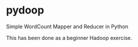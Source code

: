 pydoop
======

Simple WordCount Mapper and Reducer in Python

This has been done as a beginner Hadoop exercise.
